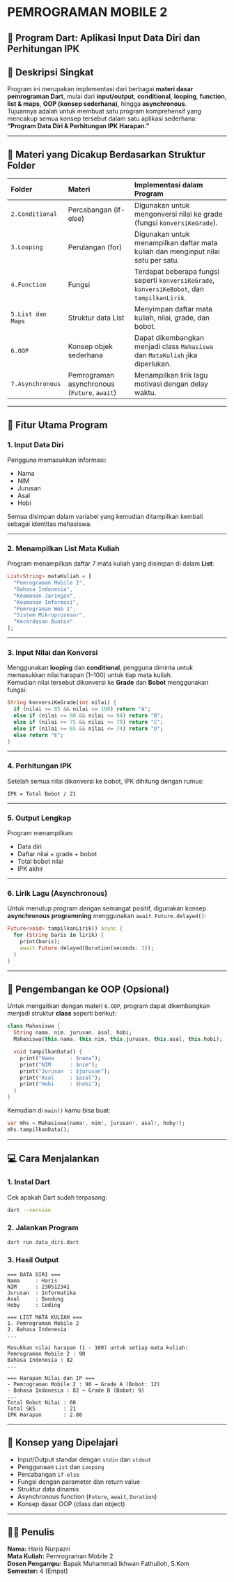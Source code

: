 # PEMROGRAMAN MOBILE 2
## 📘 Program Dart: Aplikasi Input Data Diri dan Perhitungan IPK

## 🧩 Deskripsi Singkat
Program ini merupakan implementasi dari berbagai **materi dasar pemrograman Dart**, mulai dari **input/output**, **conditional**, **looping**, **function**, **list & maps**, **OOP (konsep sederhana)**, hingga **asynchronous**.  
Tujuannya adalah untuk membuat satu program komprehensif yang mencakup semua konsep tersebut dalam satu aplikasi sederhana:  
**“Program Data Diri & Perhitungan IPK Harapan.”**

---

## 📂 Materi yang Dicakup Berdasarkan Struktur Folder

| Folder | Materi | Implementasi dalam Program |
|:--------|:--------|:----------------------------|
| `2.Conditional` | Percabangan (if-else) | Digunakan untuk mengonversi nilai ke grade (fungsi `konversiKeGrade`). |
| `3.Looping` | Perulangan (for) | Digunakan untuk menampilkan daftar mata kuliah dan menginput nilai satu per satu. |
| `4.Function` | Fungsi | Terdapat beberapa fungsi seperti `konversiKeGrade`, `konversiKeBobot`, dan `tampilkanLirik`. |
| `5.List dan Maps` | Struktur data List | Menyimpan daftar mata kuliah, nilai, grade, dan bobot. |
| `6.OOP` | Konsep objek sederhana | Dapat dikembangkan menjadi class `Mahasiswa` dan `MataKuliah` jika diperlukan. |
| `7.Asynchronous` | Pemrograman asynchronous (`Future`, `await`) | Menampilkan lirik lagu motivasi dengan delay waktu. |

---

## 🧠 Fitur Utama Program

### 1. Input Data Diri
Pengguna memasukkan informasi:
- Nama  
- NIM  
- Jurusan  
- Asal  
- Hobi  

Semua disimpan dalam variabel yang kemudian ditampilkan kembali sebagai identitas mahasiswa.

---

### 2. Menampilkan List Mata Kuliah
Program menampilkan daftar 7 mata kuliah yang disimpan di dalam **List**:
```dart
List<String> mataKuliah = [
  "Pemrograman Mobile 2",
  "Bahasa Indonesia",
  "Keamanan Jaringan",
  "Keamanan Informasi",
  "Pemrograman Web 1",
  "Sistem Mikroprosesor",
  "Kecerdasan Buatan"
];
```

---

### 3. Input Nilai dan Konversi
Menggunakan **looping** dan **conditional**, pengguna diminta untuk memasukkan nilai harapan (1–100) untuk tiap mata kuliah.  
Kemudian nilai tersebut dikonversi ke **Grade** dan **Bobot** menggunakan fungsi:

```dart
String konversiKeGrade(int nilai) {
  if (nilai >= 85 && nilai <= 100) return "A";
  else if (nilai >= 80 && nilai <= 84) return "B";
  else if (nilai >= 75 && nilai <= 79) return "C";
  else if (nilai >= 65 && nilai <= 74) return "D";
  else return "E";
}
```

---

### 4. Perhitungan IPK
Setelah semua nilai dikonversi ke bobot, IPK dihitung dengan rumus:
```
IPK = Total Bobot / 21
```

---

### 5. Output Lengkap
Program menampilkan:
- Data diri
- Daftar nilai + grade + bobot
- Total bobot nilai
- IPK akhir

---

### 6. Lirik Lagu (Asynchronous)
Untuk menutup program dengan semangat positif, digunakan konsep **asynchronous programming** menggunakan `await Future.delayed()`:

```dart
Future<void> tampilkanLirik() async {
  for (String baris in lirik) {
    print(baris);
    await Future.delayed(Duration(seconds: 3));
  }
}
```

---

## 🧩 Pengembangan ke OOP (Opsional)
Untuk mengaitkan dengan materi `6.OOP`, program dapat dikembangkan menjadi struktur **class** seperti berikut:

```dart
class Mahasiswa {
  String nama, nim, jurusan, asal, hobi;
  Mahasiswa(this.nama, this.nim, this.jurusan, this.asal, this.hobi);

  void tampilkanData() {
    print("Nama     : $nama");
    print("NIM      : $nim");
    print("Jurusan  : $jurusan");
    print("Asal     : $asal");
    print("Hobi     : $hobi");
  }
}
```

Kemudian di `main()` kamu bisa buat:
```dart
var mhs = Mahasiswa(nama!, nim!, jurusan!, asal!, hoby!);
mhs.tampilkanData();
```

---

## 💻 Cara Menjalankan

### 1. Instal Dart
Cek apakah Dart sudah terpasang:
```bash
dart --version
```

### 2. Jalankan Program
```bash
dart run data_diri.dart
```

### 3. Hasil Output
```text
=== DATA DIRI ===
Nama     : Haris
NIM      : 230512341
Jurusan  : Informatika
Asal     : Bandung
Hoby     : Coding

=== LIST MATA KULIAH ===
1. Pemrograman Mobile 2
2. Bahasa Indonesia
...

Masukkan nilai harapan (1 - 100) untuk setiap mata kuliah:
Pemrograman Mobile 2 : 90
Bahasa Indonesia : 82
...

=== Harapan Nilai dan IP ===
- Pemrograman Mobile 2 : 90 → Grade A (Bobot: 12)
- Bahasa Indonesia : 82 → Grade B (Bobot: 9)
...
Total Bobot Nilai : 60
Total SKS         : 21
IPK Harapan       : 2.86
```

---

## 📖 Konsep yang Dipelajari
- Input/Output standar dengan `stdin` dan `stdout`
- Penggunaan `List` dan `Looping`
- Percabangan `if-else`
- Fungsi dengan parameter dan return value
- Struktur data dinamis
- Asynchronous function (`Future`, `await`, `Duration`)
- Konsep dasar OOP (class dan object)

---

## 🧑‍💻 Penulis
**Nama:** Haris Nurpazri  
**Mata Kuliah:** Pemrograman Mobile 2  
**Dosen Pengampu:** Bapak Muhammad Ikhwan Fathulloh, S.Kom  
**Semester:** 4 (Empat)  
